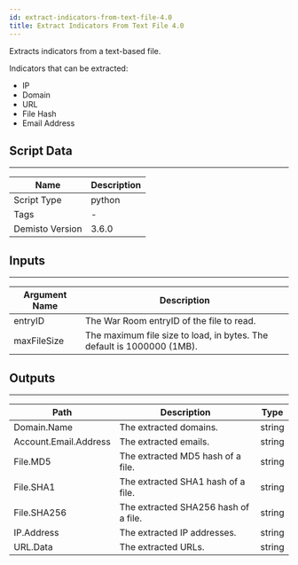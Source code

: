 ```yaml
---
id: extract-indicators-from-text-file-4.0
title: Extract Indicators From Text File 4.0
---
```


Extracts indicators from a text-based file.

Indicators that can be extracted:
* IP
* Domain
* URL
* File Hash
* Email Address

## Script Data
---

| **Name** | **Description** |
| --- | --- |
| Script Type | python |
| Tags | - |
| Demisto Version | 3.6.0 |

## Inputs
---

| **Argument Name** | **Description** |
| --- | --- |
| entryID | The War Room entryID of the file to read. |
| maxFileSize | The maximum file size to load, in bytes. The default is 1000000 (1MB). |

## Outputs
---

| **Path** | **Description** | **Type** |
| --- | --- | --- |
| Domain.Name | The extracted domains. | string |
| Account.Email.Address | The extracted emails. | string |
| File.MD5 | The extracted MD5 hash of a file. | string |
| File.SHA1 | The extracted SHA1 hash of a file. | string |
| File.SHA256 | The extracted SHA256 hash of a file. | string |
| IP.Address | The extracted IP addresses. | string |
| URL.Data | The extracted URLs. | string |
